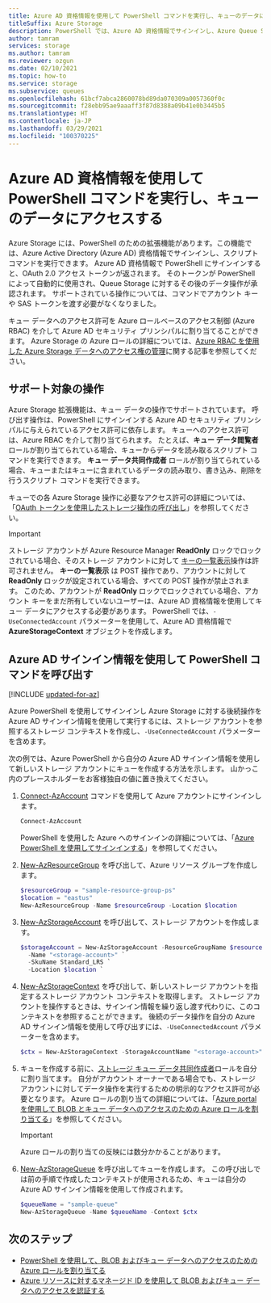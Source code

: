 ```yaml
---
title: Azure AD 資格情報を使用して PowerShell コマンドを実行し、キューのデータにアクセスする
titleSuffix: Azure Storage
description: PowerShell では、Azure AD 資格情報でサインインし、Azure Queue Storage のデータにコマンドを実行できます。 セッションにはアクセス トークンが与えられ、呼び出し操作の承認に使用されます。 アクセス許可は、Azure AD セキュリティ プリンシパルに割り当てられた Azure ロールによって異なります。
author: tamram
services: storage
ms.author: tamram
ms.reviewer: ozgun
ms.date: 02/10/2021
ms.topic: how-to
ms.service: storage
ms.subservice: queues
ms.openlocfilehash: 61bcf7abca2860078bd89da070309a0057360f0c
ms.sourcegitcommit: f28ebb95ae9aaaff3f87d8388a09b41e0b3445b5
ms.translationtype: HT
ms.contentlocale: ja-JP
ms.lasthandoff: 03/29/2021
ms.locfileid: "100370225"
---
```

# <a name="run-powershell-commands-with-azure-ad-credentials-to-access-queue-data"></a>Azure AD 資格情報を使用して PowerShell コマンドを実行し、キューのデータにアクセスする

Azure Storage には、PowerShell のための拡張機能があります。この機能では、Azure Active Directory (Azure AD) 資格情報でサインインし、スクリプト コマンドを実行できます。 Azure AD 資格情報で PowerShell にサインインすると、OAuth 2.0 アクセス トークンが返されます。 そのトークンが PowerShell によって自動的に使用され、Queue Storage に対するその後のデータ操作が承認されます。 サポートされている操作については、コマンドでアカウント キーや SAS トークンを渡す必要がなくなりました。

キュー データへのアクセス許可を Azure ロールベースのアクセス制御 (Azure RBAC) を介して Azure AD セキュリティ プリンシパルに割り当てることができます。 Azure Storage の Azure ロールの詳細については、[Azure RBAC を使用した Azure Storage データへのアクセス権の管理](../common/storage-auth-aad-rbac-portal.md)に関する記事を参照してください。

## <a name="supported-operations"></a>サポート対象の操作

Azure Storage 拡張機能は、キュー データの操作でサポートされています。 呼び出す操作は、PowerShell にサインインする Azure AD セキュリティ プリンシパルに与えられているアクセス許可に依存します。 キューへのアクセス許可は、Azure RBAC を介して割り当てられます。 たとえば、**キュー データ閲覧者** ロールが割り当てられている場合、キューからデータを読み取るスクリプト コマンドを実行できます。 **キュー データ共同作成者** ロールが割り当てられている場合、キューまたはキューに含まれているデータの読み取り、書き込み、削除を行うスクリプト コマンドを実行できます。

キューでの各 Azure Storage 操作に必要なアクセス許可の詳細については、「[OAuth トークンを使用したストレージ操作の呼び出し](/rest/api/storageservices/authorize-with-azure-active-directory#call-storage-operations-with-oauth-tokens)」を参照してください。

> [!IMPORTANT]
> ストレージ アカウントが Azure Resource Manager **ReadOnly** ロックでロックされている場合、そのストレージ アカウントに対して [キーの一覧表示](/rest/api/storagerp/storageaccounts/listkeys)操作は許可されません。 **キーの一覧表示** は POST 操作であり、アカウントに対して **ReadOnly** ロックが設定されている場合、すべての POST 操作が禁止されます。 このため、アカウントが **ReadOnly** ロックでロックされている場合、アカウント キーをまだ所有していないユーザーは、Azure AD 資格情報を使用してキュー データにアクセスする必要があります。 PowerShell では、`-UseConnectedAccount` パラメーターを使用して、Azure AD 資格情報で **AzureStorageContext** オブジェクトを作成します。

## <a name="call-powershell-commands-using-azure-ad-credentials"></a>Azure AD サインイン情報を使用して PowerShell コマンドを呼び出す

[!INCLUDE [updated-for-az](../../../includes/updated-for-az.md)]

Azure PowerShell を使用してサインインし Azure Storage に対する後続操作を Azure AD サインイン情報を使用して実行するには、ストレージ アカウントを参照するストレージ コンテキストを作成し、`-UseConnectedAccount` パラメーターを含めます。

次の例では、Azure PowerShell から自分の Azure AD サインイン情報を使用して新しいストレージ アカウントにキューを作成する方法を示します。 山かっこ内のプレースホルダーをお客様独自の値に置き換えてください。

1. [Connect-AzAccount](/powershell/module/az.accounts/connect-azaccount) コマンドを使用して Azure アカウントにサインインします。

    ```powershell
    Connect-AzAccount
    ```

    PowerShell を使用した Azure へのサインインの詳細については、「[Azure PowerShell を使用してサインインする](/powershell/azure/authenticate-azureps)」を参照してください。

1. [New-AzResourceGroup](/powershell/module/az.resources/new-azresourcegroup) を呼び出して、Azure リソース グループを作成します。

    ```powershell
    $resourceGroup = "sample-resource-group-ps"
    $location = "eastus"
    New-AzResourceGroup -Name $resourceGroup -Location $location
    ```

1. [New-AzStorageAccount](/powershell/module/az.storage/new-azstorageaccount) を呼び出して、ストレージ アカウントを作成します。

    ```powershell
    $storageAccount = New-AzStorageAccount -ResourceGroupName $resourceGroup `
      -Name "<storage-account>" `
      -SkuName Standard_LRS `
      -Location $location `
    ```

1. [New-AzStorageContext](/powershell/module/az.storage/new-azstoragecontext) を呼び出して、新しいストレージ アカウントを指定するストレージ アカウント コンテキストを取得します。 ストレージ アカウントを操作するときは、サインイン情報を繰り返し渡す代わりに、このコンテキストを参照することができます。 後続のデータ操作を自分の Azure AD サインイン情報を使用して呼び出すには、`-UseConnectedAccount` パラメーターを含めます。

    ```powershell
    $ctx = New-AzStorageContext -StorageAccountName "<storage-account>" -UseConnectedAccount
    ```

1. キューを作成する前に、[ストレージ キュー データ共同作成者](../../role-based-access-control/built-in-roles.md#storage-queue-data-contributor)ロールを自分に割り当てます。 自分がアカウント オーナーである場合でも、ストレージ アカウントに対してデータ操作を実行するための明示的なアクセス許可が必要となります。 Azure ロールの割り当ての詳細については、「[Azure portal を使用して BLOB とキュー データへのアクセスのための Azure ロールを割り当てる](../common/storage-auth-aad-rbac-portal.md)」を参照してください。

    > [!IMPORTANT]
    > Azure ロールの割り当ての反映には数分かかることがあります。

1. [New-AzStorageQueue](/powershell/module/az.storage/new-azstoragequeue) を呼び出してキューを作成します。 この呼び出しでは前の手順で作成したコンテキストが使用されるため、キューは自分の Azure AD サインイン情報を使用して作成されます。

    ```powershell
    $queueName = "sample-queue"
    New-AzStorageQueue -Name $queueName -Context $ctx
    ```

## <a name="next-steps"></a>次のステップ

- [PowerShell を使用して、BLOB およびキュー データへのアクセスのための Azure ロールを割り当てる](../common/storage-auth-aad-rbac-powershell.md)
- [Azure リソースに対するマネージド ID を使用して BLOB およびキュー データへのアクセスを認証する](../common/storage-auth-aad-msi.md)
